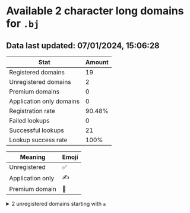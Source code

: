 # Available 2 character long domains for `.bj`

## Data last updated: 07/01/2024, 15:06:28

|Stat|Amount|
|--|--|
|Registered domains|19|
|Unregistered domains|2|
|Premium domains|0|
|Application only domains|0|
|Registration rate|90.48%|
|Failed lookups|0|
|Successful lookups|21|
|Lookup success rate|100%|


|Meaning|Emoji|
|--|--|
|Unregistered|:white_check_mark:|
|Application only|:writing_hand:|
|Premium domain|:gem:|

<details>
<summary>2 unregistered domains starting with <bold><code>a</code></bold></summary>

|Type|Domain|
|--|--|
|:white_check_mark:|`al.bj`|
|:white_check_mark:|`an.bj`|
</details>